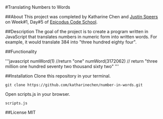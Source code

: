 #Translating Numbers to Words 

##About 
This project was completed by Katharine Chen and [Justin Speers](https://github.com/jaspeers) on Week#1, Day#5 of [Epicodus Code School](http://www.epicodus.com/). 

##Description
The goal of the project is to create a program written in JavaScript that translates numbers in numeric form into written words. For example, it would translate 384 into "three hundred eighty four". 

##Functionality

'''javascript 
numWord(1) //return "one"
numWord(3172062) // return "three million one hundred seventy two thousand sixty two" 
'''

##Installation 
Clone this repository in your terminal.

    git clone https://github.com/katharinechen/number-in-words.git

Open scripts.js in your browser. 
    
    scripts.js

##License 
MIT 



